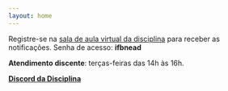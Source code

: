 ```yaml
---
layout: home
---
```


Registre-se na [sala de aula virtual da disciplina](https://nead.ifb.edu.br/course/view.php?id=10701) para receber as notificações. Senha de acesso: **ifbnead**

**Atendimento discente**: terças-feiras das 14h às 16h. 

[**Discord da Disciplina**](https://discord.gg/QxRJWaMZ) 